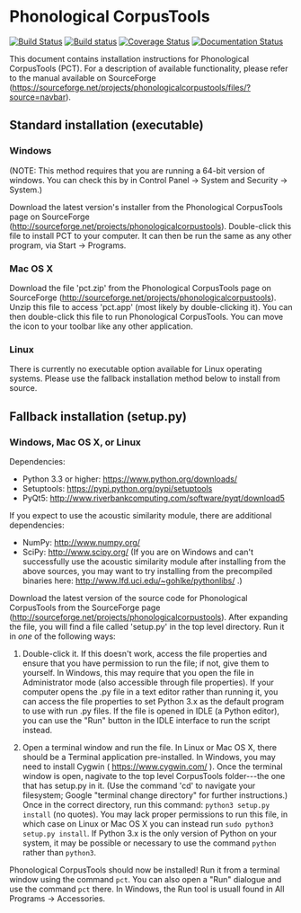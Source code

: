 Phonological CorpusTools
========================

[![Build Status](https://travis-ci.org/PhonologicalCorpusTools/CorpusTools.svg?branch=master)](https://travis-ci.org/PhonologicalCorpusTools/CorpusTools)
[![Build status](https://ci.appveyor.com/api/projects/status/mru5m19d1ah0905b?svg=true)](https://ci.appveyor.com/project/mmcauliffe/corpustools)
[![Coverage Status](https://coveralls.io/repos/PhonologicalCorpusTools/CorpusTools/badge.svg?branch=develop)](https://coveralls.io/r/PhonologicalCorpusTools/CorpusTools?branch=develop)
[![Documentation Status](https://readthedocs.org/projects/corpustools/badge/?version=latest)](https://readthedocs.org/projects/corpustools/?badge=latest)

This document contains installation instructions for Phonological
CorpusTools (PCT). For a description of available functionality, please
refer to the manual available on SourceForge
(https://sourceforge.net/projects/phonologicalcorpustools/files/?source=navbar).


## Standard installation (executable)

### Windows

(NOTE: This method requires that you are running a 64-bit version of
windows. You can check this by in Control Panel -> System and
Security -> System.)

Download the latest version's installer from the Phonological CorpusTools
page on SourceForge (http://sourceforge.net/projects/phonologicalcorpustools).
Double-click this file to install PCT to your computer. It can then be
run the same as any other program, via Start -> Programs.

### Mac OS X

Download the file 'pct.zip' from the Phonological CorpusTools page on
SourceForge (http://sourceforge.net/projects/phonologicalcorpustools).
Unzip this file to access 'pct.app' (most likely by double-clicking it).
You can then double-click this file to run Phonological CorpusTools.
You can move the icon to your toolbar like any other application.

### Linux

There is currently no executable option available for Linux operating systems.
Please use the fallback installation method below to install from source.


## Fallback installation (setup.py)

### Windows, Mac OS X, or Linux

Dependencies:
- Python 3.3 or higher: https://www.python.org/downloads/
- Setuptools: https://pypi.python.org/pypi/setuptools
- PyQt5: http://www.riverbankcomputing.com/software/pyqt/download5

If you expect to use the acoustic similarity module, there are additional
dependencies:
- NumPy: http://www.numpy.org/
- SciPy: http://www.scipy.org/
(If you are on Windows and can't successfully use the acoustic similarity
module after installing from the above sources, you may want to try
installing from the precompiled binaries here:
http://www.lfd.uci.edu/~gohlke/pythonlibs/ .)

Download the latest version of the source code for Phonological CorpusTools
from the SourceForge page (http://sourceforge.net/projects/phonologicalcorpustools).
After expanding the file, you will find a file called 'setup.py' in the top
level directory. Run it in *one* of the following ways:

1. Double-click it. If this doesn't work, access the file properties and
   ensure that you have permission to run the file; if not, give them to
   yourself. In Windows, this may require that you open the file in
   Administrator mode (also accessible through file properties).
   If your computer opens the .py file in a text editor rather than
   running it, you can access the file properties to set Python 3.x
   as the default program to use with run .py files. If the file is
   opened in IDLE (a Python editor), you can use the "Run" button in
   the IDLE interface to run the script instead.

2. Open a terminal window and run the file. In Linux or Mac OS X, there
   should be a Terminal application pre-installed. In Windows, you may
   need to install Cygwin ( https://www.cygwin.com/ ). Once the terminal
   window is open, nagivate to the top level CorpusTools folder---the
   one that has setup.py in it. (Use the command 'cd' to navigate your
   filesystem; Google "terminal change directory" for further instructions.)
   Once in the correct directory, run this command: `python3 setup.py install`
   (no quotes). You may lack proper permissions to run this file, in
   which case on Linux or Mac OS X you can instead run `sudo python3 setup.py install`.
   If Python 3.x is the only version of Python on your system, it may be
   possible or necessary to use the command `python` rather than `python3`.

Phonological CorpusTools should now be installed! Run it from a terminal
window using the command `pct`. You can also open a "Run" dialogue and
use the command `pct` there. In Windows, the Run tool is usuall found in
All Programs -> Accessories.
